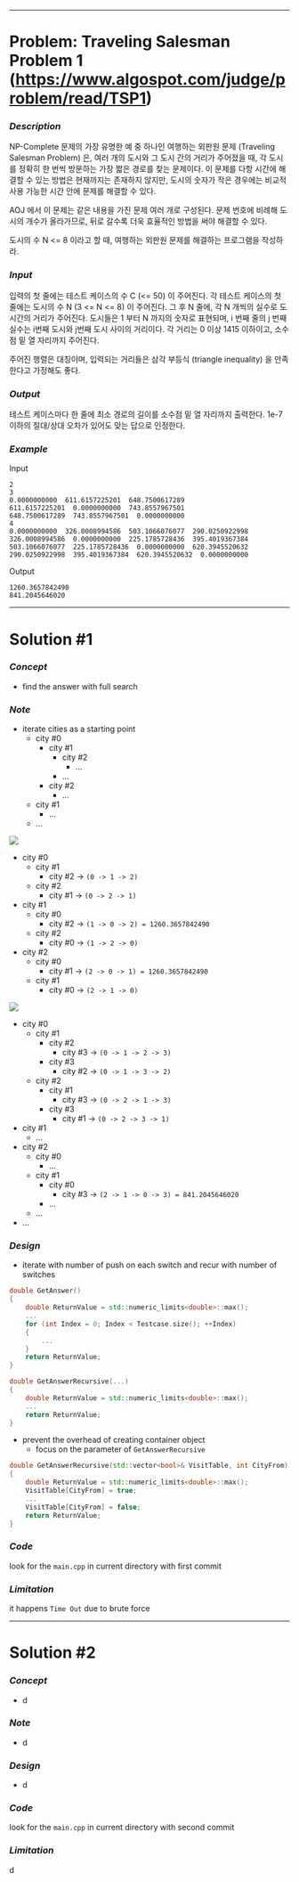 
---

# Problem: Traveling Salesman Problem 1 (https://www.algospot.com/judge/problem/read/TSP1)

### *Description*
NP-Complete 문제의 가장 유명한 예 중 하나인 여행하는 외판원 문제 (Traveling Salesman Problem) 은, 여러 개의 도시와 그 도시 간의 거리가 주어졌을 때, 각 도시를 정확히 한 번씩 방문하는 가장 짧은 경로를 찾는 문제이다. 이 문제를 다항 시간에 해결할 수 있는 방법은 현재까지는 존재하지 않지만, 도시의 숫자가 작은 경우에는 비교적 사용 가능한 시간 안에 문제를 해결할 수 있다.

AOJ 에서 이 문제는 같은 내용을 가진 문제 여러 개로 구성된다. 문제 번호에 비례해 도시의 개수가 올라가므로, 뒤로 갈수록 더욱 효율적인 방법을 써야 해결할 수 있다.

도시의 수 N <= 8 이라고 할 때, 여행하는 외판원 문제를 해결하는 프로그램을 작성하라.

### *Input*
입력의 첫 줄에는 테스트 케이스의 수 C (<= 50) 이 주어진다. 각 테스트 케이스의 첫 줄에는 도시의 수 N (3 <= N <= 8) 이 주어진다. 그 후 N 줄에, 각 N 개씩의 실수로 도시간의 거리가 주어진다. 도시들은 1 부터 N 까지의 숫자로 표현되며, i 번째 줄의 j 번째 실수는 i번째 도시와 j번째 도시 사이의 거리이다. 각 거리는 0 이상 1415 이하이고, 소수점 밑 열 자리까지 주어진다.

주어진 행렬은 대칭이며, 입력되는 거리들은 삼각 부등식 (triangle inequality) 을 만족한다고 가정해도 좋다.

### *Output*
테스트 케이스마다 한 줄에 최소 경로의 길이를 소수점 밑 열 자리까지 출력한다. 1e-7 이하의 절대/상대 오차가 있어도 맞는 답으로 인정한다.

### *Example*
Input
```
2
3
0.0000000000  611.6157225201  648.7500617289
611.6157225201  0.0000000000  743.8557967501
648.7500617289  743.8557967501  0.0000000000
4
0.0000000000  326.0008994586  503.1066076077  290.0250922998
326.0008994586  0.0000000000  225.1785728436  395.4019367384
503.1066076077  225.1785728436  0.0000000000  620.3945520632
290.0250922998  395.4019367384  620.3945520632  0.0000000000
```
Output
```
1260.3657842490
841.2045646020
```

---

# Solution #1

### *Concept*
- find the answer with full search

### *Note*
- iterate cities as a starting point
    - city #0
        - city #1
            - city #2
                - ...
            - ...
        - city #2
            - ...
    - city #1
        - ...
    - ...

![](https://github.com/BaeMinCheon/study-101/blob/master/Workspace/2020/04/19/Images/01.jpg)

- city #0
    - city #1
        - city #2 → `(0 -> 1 -> 2)`
    - city #2
        - city #1 → `(0 -> 2 -> 1)`
- city #1
    - city #0
        - city #2 → `(1 -> 0 -> 2) = 1260.3657842490`
    - city #2
        - city #0 → `(1 -> 2 -> 0)`
- city #2
    - city #0
        - city #1 → `(2 -> 0 -> 1) = 1260.3657842490`
    - city #1
        - city #0 → `(2 -> 1 -> 0)`

![](https://github.com/BaeMinCheon/study-101/blob/master/Workspace/2020/04/19/Images/02.jpg)

- city #0
    - city #1
        - city #2
            - city #3 → `(0 -> 1 -> 2 -> 3)`
        - city #3
            - city #2 → `(0 -> 1 -> 3 -> 2)` 
    - city #2
        - city #1
            - city #3 → `(0 -> 2 -> 1 -> 3)` 
        - city #3
            - city #1 → `(0 -> 2 -> 3 -> 1)` 
- city #1
    - ...
- city #2
    - city #0
        - ...
    - city #1
        - city #0
            - city #3 → `(2 -> 1 -> 0 -> 3) = 841.2045646020`
        - ...
    - ...
- ...

### *Design*
- iterate with number of push on each switch and recur with number of switches
```cpp
double GetAnswer()
{
    double ReturnValue = std::numeric_limits<double>::max();
    ...
    for (int Index = 0; Index < Testcase.size(); ++Index)
    {
        ...
    }
    return ReturnValue;
}

double GetAnswerRecursive(...)
{
    double ReturnValue = std::numeric_limits<double>::max();
    ...
    return ReturnValue;
}
```

- prevent the overhead of creating container object
    - focus on the parameter of `GetAnswerRecursive`
```cpp
double GetAnswerRecursive(std::vector<bool>& VisitTable, int CityFrom)
{
    double ReturnValue = std::numeric_limits<double>::max();
    VisitTable[CityFrom] = true;
    ...
    VisitTable[CityFrom] = false;
    return ReturnValue;
}
```

### *Code*
look for the `main.cpp` in current directory with first commit

### *Limitation*
it happens `Time Out` due to brute force

---

# Solution #2

### *Concept*
- d

### *Note*
- d

### *Design*
- d

### *Code*
look for the `main.cpp` in current directory with second commit

### *Limitation*
d